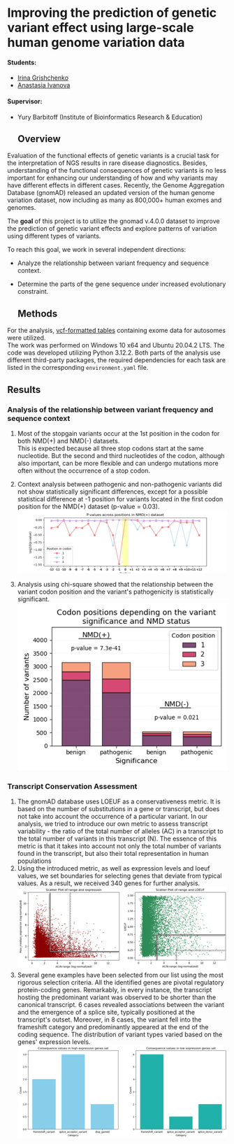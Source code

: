 # Improving the prediction of genetic variant effect using large-scale human genome variation data  

  #### Students:
  * [Irina Grishchenko](https://github.com/grishchenkoira)   
  * [Anastasia Ivanova](https://github.com/nastasia-iv/)    
  #### Supervisor:
* Yury Barbitoff (Institute of Bioinformatics Research & Education)  

  ## Overview
Evaluation of the functional effects of genetic variants is a crucial task for the interpretation of NGS results in rare disease diagnostics. Besides, understanding of the functional consequences of genetic variants is no less important for enhancing our understanding of how and why variants may have different effects in different cases. Recently, the Genome Aggregation Database (gnomAD) released an updated version of the human genome variation dataset, now including as many as 800,000+ human exomes and genomes.  
  
The **goal** of this project is to utilize the gnomad v.4.0.0 dataset to improve the prediction of genetic variant effects and explore patterns of variation using different types of variants.  
   
To reach this goal, we work in several independent directions:  
* Analyze the relationship between variant frequency and sequence context.  
* Determine the parts of the gene sequence under increased evolutionary constraint.

  ## Methods
For the analysis, [vcf-formatted tables](https://gnomad.broadinstitute.org/downloads#v4) containing exome data for autosomes were utilized.  
The work was performed on Windows 10 x64 and Ubuntu 20.04.2 LTS. The code was developed utilizing Python 3.12.2. Both parts of the analysis use different third-party packages, the required dependencies for each task are listed in the corresponding `environment.yaml` file.  
   
  ## Results
    
### Analysis of the relationship between variant frequency and sequence context    
  
1.  Most of the stopgain variants occur at the 1st position in the codon for both NMD(+) and NMD(-) datasets.  
   This is expected because all three stop codons start at the same nucleotide. But the second and third nucleotides of the codon, although also important, can be more flexible and can undergo mutations more often without the occurrence of a stop codon.  
  
2.  Context analysis between pathogenic and non-pathogenic variants did not show statistically significant differences, except for a possible statistical difference at -1 position for variants located in the first codon position for the NMD(+) dataset (p-value = 0.03).
  ![p_val_undergo](context_analysis/images/p_values_nmd_undergo_plot.png)

4.  Analysis using chi-square showed that the relationship between the variant codon position and the variant's pathogenicity is statistically significant.  
   ![final](context_analysis/images/final_plot.png)
### Transcript Conservation Assessment
1. The gnomAD database uses LOEUF as a conservativeness metric. It is based on the number of substitutions in a gene or transcript, but does not take into account the occurrence of a particular variant. In our analysis, we tried to introduce our own metric to assess transcript variability - the ratio of the total number of alleles (AC) in a transcript to the total number of variants in this transcript (N). The essence of this metric is that it takes into account not only the total number of variants found in the transcript, but also their total representation in human populations
2. Using the introduced metric, as well as expression levels and loeuf values, we set boundaries for selecting genes that deviate from typical values. As a result, we received 340 genes for further analysis.
   ![genes](transcript_conservativity/data/plots/gene_selection.png)
3. Several gene examples have been selected  from our list using the most rigorous selection criteria. All the identified genes are pivotal regulatory protein-coding genes. Remarkably, in every instance, the transcript hosting the predominant variant was observed to be shorter than the canonical transcript. 6 cases revealed associations between the variant and the emergence of a splice site, typically positioned at the transcript's outset. Moreover, in 8 cases, the variant fell into the frameshift category and predominantly appeared at the end of the coding sequence. The distribution of variant types varied based on the genes' expression levels.
   ![genes_example](transcript_conservativity/data/plots/consequence_example_genes.png)
